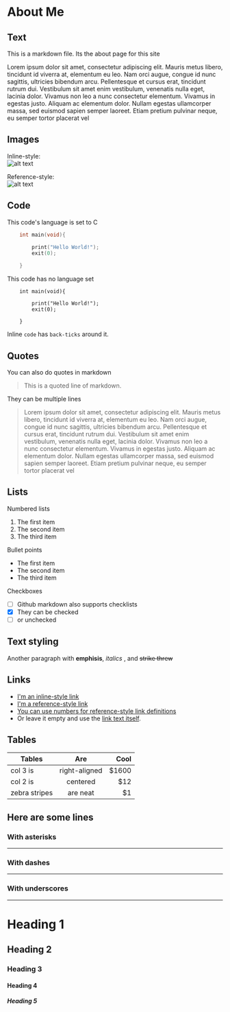 # About Me

## Text
This is a markdown file. Its the about page for this site  


Lorem ipsum dolor sit amet, consectetur adipiscing elit. Mauris metus libero, tincidunt id viverra at, elementum eu leo. Nam orci augue,
congue id nunc sagittis, ultricies bibendum arcu. Pellentesque et cursus erat, tincidunt rutrum dui. Vestibulum sit amet enim vestibulum,
venenatis nulla eget, lacinia dolor. Vivamus non leo a nunc consectetur elementum. Vivamus in egestas justo. Aliquam ac elementum dolor.
Nullam egestas ullamcorper massa, sed euismod sapien semper laoreet. Etiam pretium pulvinar neque, eu semper tortor placerat vel

## Images

Inline-style:  
![alt text](https://www.zakwest.tech/images/links_images/blog_screenshot_square.png "Logo Title Text 1")

Reference-style:  
![alt text][logo]

[logo]: https://www.zakwest.tech/images/links_images/blog_screenshot_square.png "Logo Title Text 2"

## Code
This code's language is set to C
```c
    int main(void){

        print("Hello World!");
        exit(0);

    }
```
This code has no language set
```
    int main(void){

        print("Hello World!");
        exit(0);

    }
```
Inline `code` has `back-ticks` around it.

## Quotes
You can also do quotes in markdown
> This is a quoted line of markdown.

They can be multiple lines
> Lorem ipsum dolor sit amet, consectetur adipiscing elit. Mauris metus libero, tincidunt id viverra at, elementum eu leo. Nam orci augue, congue id nunc sagittis, ultricies bibendum arcu.
> Pellentesque et cursus erat, tincidunt rutrum dui. Vestibulum sit amet enim vestibulum, venenatis nulla eget, lacinia dolor. Vivamus non leo a nunc consectetur elementum. Vivamus in egestas justo.
> Aliquam ac elementum dolor. Nullam egestas ullamcorper massa, sed euismod sapien semper laoreet. Etiam pretium pulvinar neque, eu semper tortor placerat vel

## Lists

Numbered lists
1. The first item
2. The second item
3. The third item

Bullet points
- The first item
- The second item
- The third item

Checkboxes
- [ ] Github markdown also supports checklists
- [x] They can be checked
- [ ] or unchecked

## Text styling

Another paragraph with **emphisis**, *italics* , and ~~strike threw~~

## Links

* [I'm an inline-style link](https://www.google.com)
* [I'm a reference-style link][Arbitrary case-insensitive reference text]
* [You can use numbers for reference-style link definitions][1]
* Or leave it empty and use the [link text itself].

[arbitrary case-insensitive reference text]: https://www.mozilla.org
[1]: http://slashdot.org
[link text itself]: http://www.reddit.com

## Tables

| Tables        | Are           | Cool  |
| ------------- |:-------------:| -----:|
| col 3 is      | right-aligned | $1600 |
| col 2 is      | centered      |   $12 |
| zebra stripes | are neat      |    $1 |


## Here are some lines
### With asterisks
***
### With dashes
---
### With underscores
___


# Heading 1
## Heading 2
### Heading 3
#### Heading 4
##### Heading 5
